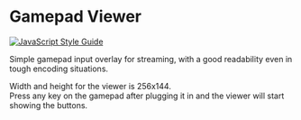 # Gamepad Viewer
[![JavaScript Style Guide](https://cdn.rawgit.com/standard/standard/master/badge.svg)](https://github.com/standard/standard)

Simple gamepad input overlay for streaming, with a good readability even in tough encoding situations.  

Width and height for the viewer is 256x144.  
Press any key on the gamepad after plugging it in and the viewer will start showing the buttons.
